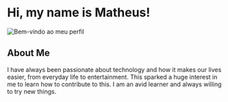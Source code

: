# Hi, my name is Matheus!

![Bem-vindo ao meu perfil]([https://media.giphy.com/media/3o6gE5aY9WhxuOZXhO/giphy.gif](https://www.icegif.com/wp-content/uploads/2021/11/icegif-263.gif))

## About Me

I have always been passionate about technology and how it makes our lives easier, from everyday life to entertainment. This sparked a huge interest in me to learn how to contribute to this.
I am an avid learner and always willing to try new things.


<!--
**emeueme/emeueme** is a ✨ _special_ ✨ repository because its `README.md` (this file) appears on your GitHub profile.

Here are some ideas to get you started:

- 🔭 I’m currently working on ...
- 🌱 I’m currently learning ...
- 👯 I’m looking to collaborate on ...
- 🤔 I’m looking for help with ...
- 💬 Ask me about ...
- 📫 How to reach me: ...
- 😄 Pronouns: ...
- ⚡ Fun fact: ...
-->
